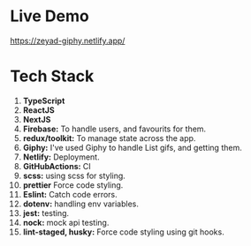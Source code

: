 # Live Demo

https://zeyad-giphy.netlify.app/

# Tech Stack

1. **TypeScript**
2. **ReactJS**
3. **NextJS**
4. **Firebase:** To handle users, and favourits for them.
5. **redux/toolkit:** To manage state across the app.
6. **Giphy:** I've used Giphy to handle List gifs, and getting them.
7. **Netlify:** Deployment.
8. **GitHubActions:** CI
9. **scss:** using scss for styling.
10. **prettier** Force code styling.
11. **Eslint:** Catch code errors.
12. **dotenv:** handling env variables.
13. **jest:** testing.
14. **nock:** mock api testing.
15. **lint-staged, husky:** Force code styling using git hooks.





